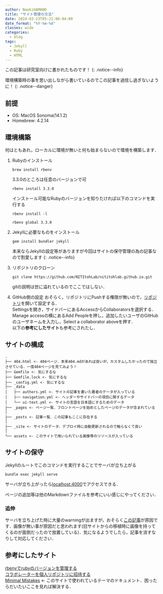 ```yaml
---
author: NaokiHAMANO
title: "サイト管理の方法"
date: 2024-03-23T05:21:00-04:00
date_format: "%Y-%m-%d"
classes: wide
categories:
  - blog
tags:
  - Jekyll
  - Ruby
  - HTML
---
```


この記事は研究室向けに書かれたものです！
{: .notice--info}

環境構築時の事を思い出しながら書いているのでこの記事を過信し過ぎないように！
{: .notice--danger}

## 前提
- OS: MacOS Sonoma(14.1.2)
- Homebrew: 4.2.14

## 環境構築
何はともあれ，ローカルに環境が無いと何も始まらないので環境を構築します．

1. Rubyのインストール
   ```terminal
   brew install rbenv
   ```
   3.3.0のところは任意のバージョンで可
   ```terminal
   rbenv install 3.3.0
   ```
   インストール可能なRubyのバージョンを知りたければ以下のコマンドを実行する
   ```terminal
   rbenv install -l 
   ```

   ```terminal
   rbenv global 3.3.0
   ```

2. Jekyllに必要なものをインストール
   ```terminal
   gem install bundler jekyll
   ```
   本来ならJekyllの設定等がありますが今回はサイトの保守管理の為の記事なので割愛します
   {: .notice--info}
   
3. リポジトリのクローン
   ```terminal
   git clone https://github.com/NITItohLab/nititohlab.github.io.git
   ```
   gitの説明は世に溢れているのでここではしない．

4. GitHub側の設定
   おそらく，リポジトリにPushする権限が無いので，[リポジトリ](https://github.com/NITItohLab/nititohlab.github.io)を開いて設定する．  
   Settingsを開き，サイドバーにあるAccessからCollaboratorsを選択する．  
   Manage accessの横にあるAdd Peopleを押し，追加したいユーザのGitHubのユーザネームを入力し，Select a collaborator aboveを押す．  
   以下の**参考にしたサイト**も参考にされたし．
   
## サイトの構成
```
.
├── 404.html <- 404ページ．本来404.mdがあれば良いが，カスタムしたかったので独立させている．一度404ページを見てみよう！
├── Gemfile <- 気にするな
├── Gemfile.lock <- 気にするな
├── _config.yml <- 気にするな
├── _data
│   ├── authors.yml <- サイトの記事を書いた著者のデータが入っている
│   ├── navigation.yml <- ヘッダーやサイドバーの項目に関するデータ
│   └── ui-text.yml <- サイトの言語を日本語にするためのデータ
├── _pages <- ページ一覧．フロントページを始めとしたページのデータが含まれている
│
├── _posts <- 記事一覧．この記事もここに存在する
│
├── _site <- サイトのデータ．デプロイ時に自動更新されるので触らなくて良い
│
└── assets <- このサイトで用いられている画像等のリソースが入っている
```

## サイトの保守
   Jekyllのルートでこのコマンドを実行することでサーバが立ち上がる
   ```terminal
   bundle exec jekyll serve
   ```
   サーバが立ち上がったら[localhost:4000](localhost:4000)でアクセスできる．
    
   ページの追加等は他のMarkdownファイルを参考にいい感じにやってください．

### 追伸
サーバを立ち上げた時に大量のwarningが出ますが，おそらく[この記事](/blog/geometry-shader/)が原因です．画像が無い事が原因だと思われます(旧サイトからの移植時に画像を持ってくるのが面倒だったので放置している)．気になるようでしたら，記事を消すなりして対応してください．





## 参考にしたサイト
[rbenvでrubyのバージョンを管理する](https://qiita.com/hujuu/items/3d600f2b2384c145ad12)  
[コラボレーターを個人リポジトリに招待する](https://docs.github.com/ja/account-and-profile/setting-up-and-managing-your-personal-account-on-github/managing-access-to-your-personal-repositories/inviting-collaborators-to-a-personal-repository)  
[Minimal Mistakes](https://mmistakes.github.io/minimal-mistakes/docs/quick-start-guide/) <- このサイトで使われているテーマのドキュメント．困ったらだいたいここを見れば解決する．
